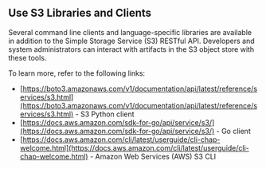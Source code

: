 ## Use S3 Libraries and Clients

Several command line clients and language-specific libraries are available in addition to the Simple Storage Service \(S3\) RESTful API. Developers and system administrators can interact with artifacts in the S3 object store with these tools.

To learn more, refer to the following links:

-   [https://boto3.amazonaws.com/v1/documentation/api/latest/reference/services/s3.html](https://boto3.amazonaws.com/v1/documentation/api/latest/reference/services/s3.html) - S3 Python client
-   [https://docs.aws.amazon.com/sdk-for-go/api/service/s3/](https://docs.aws.amazon.com/sdk-for-go/api/service/s3/) - Go client
-   [https://docs.aws.amazon.com/cli/latest/userguide/cli-chap-welcome.html](https://docs.aws.amazon.com/cli/latest/userguide/cli-chap-welcome.html) - Amazon Web Services \(AWS\) S3 CLI



